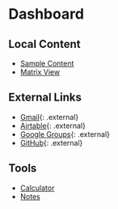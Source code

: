 # Dashboard

## Local Content
- [Sample Content](/local_content/sample)
- [Matrix View](/local_content/matrix)

## External Links
- [Gmail](https://gmail.com){: .external}
- [Airtable](https://airtable.com){: .external}
- [Google Groups](https://groups.google.com){: .external}
- [GitHub](https://github.com){: .external}

## Tools
- [Calculator](/local_content/calculator)
- [Notes](/local_content/notes)

<!-- 
Notes:
- Links with {: .external} are external and will open in a new window
- Local links will load in the content frame
-->
